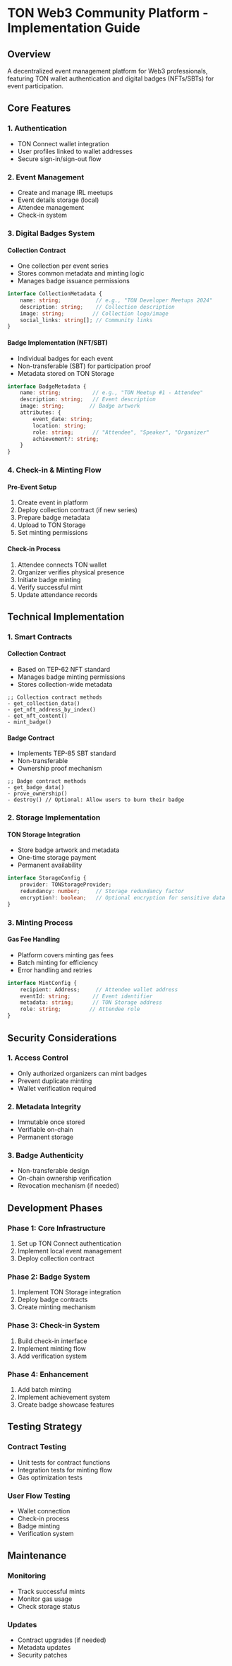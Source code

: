 # TON Web3 Community Platform - Implementation Guide

## Overview
A decentralized event management platform for Web3 professionals, featuring TON wallet authentication and digital badges (NFTs/SBTs) for event participation.

## Core Features

### 1. Authentication
- TON Connect wallet integration
- User profiles linked to wallet addresses
- Secure sign-in/sign-out flow

### 2. Event Management
- Create and manage IRL meetups
- Event details storage (local)
- Attendee management
- Check-in system

### 3. Digital Badges System

#### Collection Contract
- One collection per event series
- Stores common metadata and minting logic
- Manages badge issuance permissions

```typescript
interface CollectionMetadata {
    name: string;           // e.g., "TON Developer Meetups 2024"
    description: string;    // Collection description
    image: string;         // Collection logo/image
    social_links: string[]; // Community links
}
```

#### Badge Implementation (NFT/SBT)
- Individual badges for each event
- Non-transferable (SBT) for participation proof
- Metadata stored on TON Storage

```typescript
interface BadgeMetadata {
    name: string;          // e.g., "TON Meetup #1 - Attendee"
    description: string;   // Event description
    image: string;        // Badge artwork
    attributes: {
        event_date: string;
        location: string;
        role: string;      // "Attendee", "Speaker", "Organizer"
        achievement?: string;
    }
}
```

### 4. Check-in & Minting Flow

#### Pre-Event Setup
1. Create event in platform
2. Deploy collection contract (if new series)
3. Prepare badge metadata
4. Upload to TON Storage
5. Set minting permissions

#### Check-in Process
1. Attendee connects TON wallet
2. Organizer verifies physical presence
3. Initiate badge minting
4. Verify successful mint
5. Update attendance records

## Technical Implementation

### 1. Smart Contracts

#### Collection Contract
- Based on TEP-62 NFT standard
- Manages badge minting permissions
- Stores collection-wide metadata

```func
;; Collection contract methods
- get_collection_data()
- get_nft_address_by_index()
- get_nft_content()
- mint_badge()
```

#### Badge Contract
- Implements TEP-85 SBT standard
- Non-transferable
- Ownership proof mechanism

```func
;; Badge contract methods
- get_badge_data()
- prove_ownership()
- destroy() // Optional: Allow users to burn their badge
```

### 2. Storage Implementation

#### TON Storage Integration
- Store badge artwork and metadata
- One-time storage payment
- Permanent availability

```typescript
interface StorageConfig {
    provider: TONStorageProvider;
    redundancy: number;     // Storage redundancy factor
    encryption?: boolean;   // Optional encryption for sensitive data
}
```

### 3. Minting Process

#### Gas Fee Handling
- Platform covers minting gas fees
- Batch minting for efficiency
- Error handling and retries

```typescript
interface MintConfig {
    recipient: Address;     // Attendee wallet address
    eventId: string;       // Event identifier
    metadata: string;      // TON Storage address
    role: string;         // Attendee role
}
```

## Security Considerations

### 1. Access Control
- Only authorized organizers can mint badges
- Prevent duplicate minting
- Wallet verification required

### 2. Metadata Integrity
- Immutable once stored
- Verifiable on-chain
- Permanent storage

### 3. Badge Authenticity
- Non-transferable design
- On-chain ownership verification
- Revocation mechanism (if needed)

## Development Phases

### Phase 1: Core Infrastructure
1. Set up TON Connect authentication
2. Implement local event management
3. Deploy collection contract

### Phase 2: Badge System
1. Implement TON Storage integration
2. Deploy badge contracts
3. Create minting mechanism

### Phase 3: Check-in System
1. Build check-in interface
2. Implement minting flow
3. Add verification system

### Phase 4: Enhancement
1. Add batch minting
2. Implement achievement system
3. Create badge showcase features

## Testing Strategy

### Contract Testing
- Unit tests for contract functions
- Integration tests for minting flow
- Gas optimization tests

### User Flow Testing
- Wallet connection
- Check-in process
- Badge minting
- Verification system

## Maintenance

### Monitoring
- Track successful mints
- Monitor gas usage
- Check storage status

### Updates
- Contract upgrades (if needed)
- Metadata updates
- Security patches
